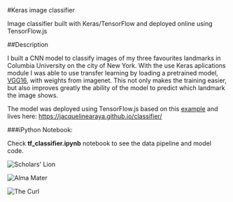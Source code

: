 #Keras image classifier

Image classifier built with Keras/TensorFlow and deployed online using TensorFlow.js

##Description

I built a CNN model to classify images of my three favourites landmarks in Columbia University on the city of New York. With the use Keras aplications module I was 
able to use transfer learning by loading a pretrained model, [VGG16](https://neurohive.io/en/popular-networks/vgg16/), with weights from imagenet. This not only makes the training easier, but also improves greatly the
ability of the model to predict which landmark the image shows.

The model was deployed using TensorFlow.js based on this [example](https://github.com/tensorflow/tfjs-examples/tree/master/mobilenet) and lives here: https://jacquelinearaya.github.io/classifier/

###iPython Notebook:

Check **tf_classifier.ipynb** notebook to see the data pipeline and model code.

![Scholars' Lion](https://github.com/jacquelinearaya/jacquelinearaya.github.io/blob/master/classifier/lion.jpg)

![Alma Mater](https://github.com/jacquelinearaya/jacquelinearaya.github.io/blob/master/classifier/almamater.jpg)

![The Curl](https://github.com/jacquelinearaya/jacquelinearaya.github.io/blob/master/classifier/curl.jpg)
